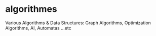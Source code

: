 # algorithmes
Various Algorithms &amp; Data Structures: Graph Algorithms, Optimization Algorithms, AI, Automatas ...etc
